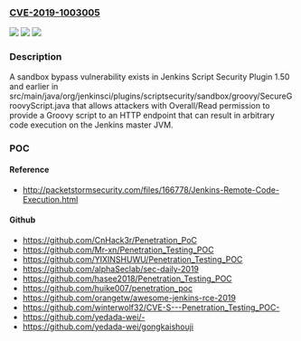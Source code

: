 ### [CVE-2019-1003005](https://cve.mitre.org/cgi-bin/cvename.cgi?name=CVE-2019-1003005)
![](https://img.shields.io/static/v1?label=Product&message=Jenkins%20Script%20Security%20Plugin&color=blue)
![](https://img.shields.io/static/v1?label=Version&message=n%2Fa&color=blue)
![](https://img.shields.io/static/v1?label=Vulnerability&message=CWE-693&color=brighgreen)

### Description

A sandbox bypass vulnerability exists in Jenkins Script Security Plugin 1.50 and earlier in src/main/java/org/jenkinsci/plugins/scriptsecurity/sandbox/groovy/SecureGroovyScript.java that allows attackers with Overall/Read permission to provide a Groovy script to an HTTP endpoint that can result in arbitrary code execution on the Jenkins master JVM.

### POC

#### Reference
- http://packetstormsecurity.com/files/166778/Jenkins-Remote-Code-Execution.html

#### Github
- https://github.com/CnHack3r/Penetration_PoC
- https://github.com/Mr-xn/Penetration_Testing_POC
- https://github.com/YIXINSHUWU/Penetration_Testing_POC
- https://github.com/alphaSeclab/sec-daily-2019
- https://github.com/hasee2018/Penetration_Testing_POC
- https://github.com/huike007/penetration_poc
- https://github.com/orangetw/awesome-jenkins-rce-2019
- https://github.com/winterwolf32/CVE-S---Penetration_Testing_POC-
- https://github.com/yedada-wei/-
- https://github.com/yedada-wei/gongkaishouji

